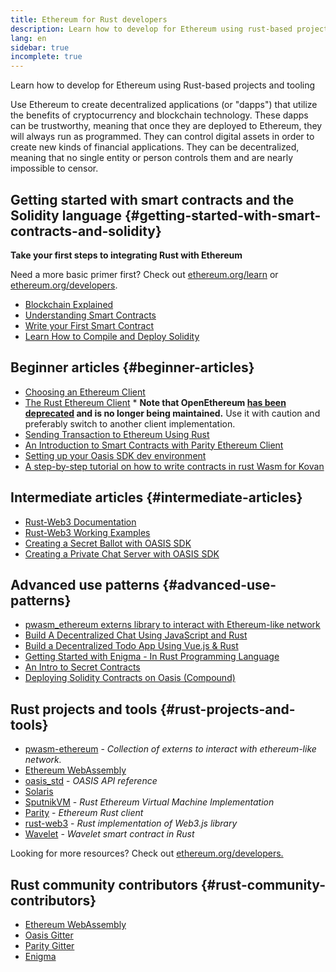 ```yaml
---
title: Ethereum for Rust developers
description: Learn how to develop for Ethereum using rust-based projects and tooling
lang: en
sidebar: true
incomplete: true
---
```


<div class="featured">Learn how to develop for Ethereum using Rust-based projects and tooling</div>

Use Ethereum to create decentralized applications (or "dapps") that utilize the benefits of cryptocurrency and blockchain technology. These dapps can be trustworthy, meaning that once they are deployed to Ethereum, they will always run as programmed. They can control digital assets in order to create new kinds of financial applications. They can be decentralized, meaning that no single entity or person controls them and are nearly impossible to censor.

## Getting started with smart contracts and the Solidity language {#getting-started-with-smart-contracts-and-solidity}

**Take your first steps to integrating Rust with Ethereum**

Need a more basic primer first? Check out [ethereum.org/learn](/learn/) or [ethereum.org/developers](/developers/).

- [Blockchain Explained](https://kauri.io/article/d55684513211466da7f8cc03987607d5/blockchain-explained)
- [Understanding Smart Contracts](https://kauri.io/article/e4f66c6079e74a4a9b532148d3158188/ethereum-101-part-5-the-smart-contract)
- [Write your First Smart Contract](https://kauri.io/article/124b7db1d0cf4f47b414f8b13c9d66e2/remix-ide-your-first-smart-contract)
- [Learn How to Compile and Deploy Solidity](https://kauri.io/article/973c5f54c4434bb1b0160cff8c695369/understanding-smart-contract-compilation-and-deployment)

## Beginner articles {#beginner-articles}

- [Choosing an Ethereum Client](https://www.trufflesuite.com/docs/truffle/reference/choosing-an-ethereum-client)
- [The Rust Ethereum Client](https://openethereum.github.io/) \* **Note that OpenEthereum [has been deprecated](https://medium.com/openethereum/gnosis-joins-erigon-formerly-turbo-geth-to-release-next-gen-ethereum-client-c6708dd06dd) and is no longer being maintained.** Use it with caution and preferably switch to another client implementation.
- [Sending Transaction to Ethereum Using Rust](https://kauri.io/#collections/A%20Hackathon%20Survival%20Guide/sending-ethereum-transactions-with-rust/)
- [An Introduction to Smart Contracts with Parity Ethereum Client](https://wiki.parity.io/Smart-Contracts)
- [Setting up your Oasis SDK dev environment](https://docs.oasis.dev/quickstart.html#set-up-the-oasis-sdk)
- [A step-by-step tutorial on how to write contracts in rust Wasm for Kovan](https://github.com/paritytech/pwasm-tutorial)

## Intermediate articles {#intermediate-articles}

- [Rust-Web3 Documentation](https://tomusdrw.github.io/rust-web3/web3/index.html)
- [Rust-Web3 Working Examples](https://github.com/tomusdrw/rust-web3/blob/master/examples)
- [Creating a Secret Ballot with OASIS SDK](https://docs.oasis.dev/tutorials/ballot.html#prerequisites)
- [Creating a Private Chat Server with OASIS SDK](https://docs.oasis.dev/tutorials/messaging.html#prerequisites)

## Advanced use patterns {#advanced-use-patterns}

- [pwasm_ethereum externs library to interact with Ethereum-like network](https://paritytech.github.io/pwasm-ethereum/pwasm_ethereum/)
- [Build A Decentralized Chat Using JavaScript and Rust](https://medium.com/perlin-network/build-a-decentralized-chat-using-javascript-rust-webassembly-c775f8484b52)
- [Build a Decentralized Todo App Using Vue.js & Rust ](https://medium.com/@jjmace01/build-a-decentralized-todo-app-using-vue-js-rust-webassembly-5381a1895beb)
- [Getting Started with Enigma - In Rust Programming Language](https://blog.enigma.co/getting-started-with-discovery-the-rust-programming-language-4d1e0b06de15)
- [An Intro to Secret Contracts](https://blog.enigma.co/getting-started-with-enigma-an-intro-to-secret-contracts-cdba4fe501c2)
- [Deploying Solidity Contracts on Oasis (Compound)](https://docs.oasis.dev/tutorials/deploy-solidity.html#deploy-using-truffle)

## Rust projects and tools {#rust-projects-and-tools}

- [pwasm-ethereum](https://github.com/paritytech/pwasm-ethereum) - _Collection of externs to interact with ethereum-like network._
- [Ethereum WebAssembly](https://ewasm.readthedocs.io/en/mkdocs/)
- [oasis_std](https://docs.rs/oasis-std/0.2.7/oasis_std/) - _OASIS API reference_
- [Solaris](https://github.com/paritytech/sol-rs)
- [SputnikVM](https://github.com/sorpaas/rust-evm) - _Rust Ethereum Virtual Machine Implementation_
- [Parity](https://github.com/paritytech/parity-ethereum) - _Ethereum Rust client_
- [rust-web3](https://github.com/tomusdrw/rust-web3) - _Rust implementation of Web3.js library_
- [Wavelet](https://wavelet.perlin.net/docs/smart-contracts) - _Wavelet smart contract in Rust_

Looking for more resources? Check out [ethereum.org/developers.](/developers/)

## Rust community contributors {#rust-community-contributors}

- [Ethereum WebAssembly](https://gitter.im/ewasm/Lobby)
- [Oasis Gitter](https://gitter.im/Oasis-official/Lobby)
- [Parity Gitter](https://gitter.im/paritytech/parity)
- [Enigma](https://discord.gg/SJK32GY)
